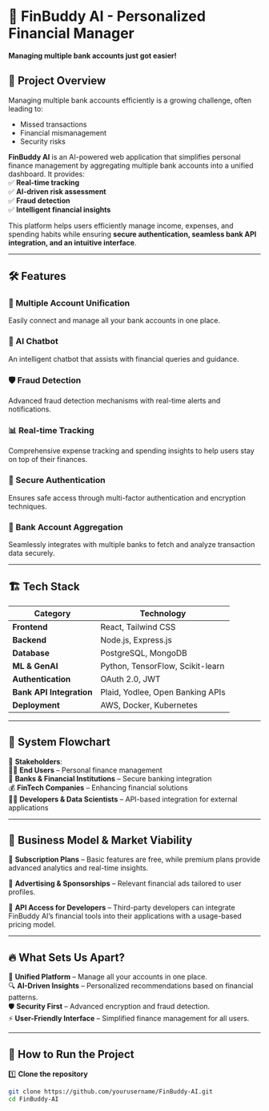 # 🚀 FinBuddy AI - Personalized Financial Manager  

**Managing multiple bank accounts just got easier!**  

## 📌 Project Overview  

Managing multiple bank accounts efficiently is a growing challenge, often leading to:  
- Missed transactions  
- Financial mismanagement  
- Security risks  

**FinBuddy AI** is an AI-powered web application that simplifies personal finance management by aggregating multiple bank accounts into a unified dashboard. It provides:  
✅ **Real-time tracking**  
✅ **AI-driven risk assessment**  
✅ **Fraud detection**  
✅ **Intelligent financial insights**  

This platform helps users efficiently manage income, expenses, and spending habits while ensuring **secure authentication, seamless bank API integration, and an intuitive interface**.  

---

## 🛠️ Features  

### 🔹 Multiple Account Unification  
Easily connect and manage all your bank accounts in one place.  

### 🤖 AI Chatbot  
An intelligent chatbot that assists with financial queries and guidance.  

### 🛡️ Fraud Detection  
Advanced fraud detection mechanisms with real-time alerts and notifications.  

### 📊 Real-time Tracking  
Comprehensive expense tracking and spending insights to help users stay on top of their finances.  

### 🔑 Secure Authentication  
Ensures safe access through multi-factor authentication and encryption techniques.  

### 🔗 Bank Account Aggregation  
Seamlessly integrates with multiple banks to fetch and analyze transaction data securely.  

---

## 🏗️ Tech Stack  

| **Category**        | **Technology**  |
|---------------------|----------------|
| **Frontend**       | React, Tailwind CSS |
| **Backend**        | Node.js, Express.js |
| **Database**       | PostgreSQL, MongoDB |
| **ML & GenAI**     | Python, TensorFlow, Scikit-learn |
| **Authentication** | OAuth 2.0, JWT |
| **Bank API Integration** | Plaid, Yodlee, Open Banking APIs |
| **Deployment** | AWS, Docker, Kubernetes |

---

## 🎯 System Flowchart  

📌 **Stakeholders**:  
👨‍💼 **End Users** – Personal finance management  
🏦 **Banks & Financial Institutions** – Secure banking integration  
💰 **FinTech Companies** – Enhancing financial solutions  
👨‍💻 **Developers & Data Scientists** – API-based integration for external applications  

---

## 💼 Business Model & Market Viability  

💎 **Subscription Plans** – Basic features are free, while premium plans provide advanced analytics and real-time insights.  

🎯 **Advertising & Sponsorships** – Relevant financial ads tailored to user profiles.  

🔌 **API Access for Developers** – Third-party developers can integrate FinBuddy AI’s financial tools into their applications with a usage-based pricing model.  

---

## 🔥 What Sets Us Apart?  

🚀 **Unified Platform** – Manage all your accounts in one place.  
🔍 **AI-Driven Insights** – Personalized recommendations based on financial patterns.  
🛡 **Security First** – Advanced encryption and fraud detection.  
⚡ **User-Friendly Interface** – Simplified finance management for all users.  

---

## 📜 How to Run the Project  

1️⃣ **Clone the repository**  
```sh
git clone https://github.com/yourusername/FinBuddy-AI.git
cd FinBuddy-AI
